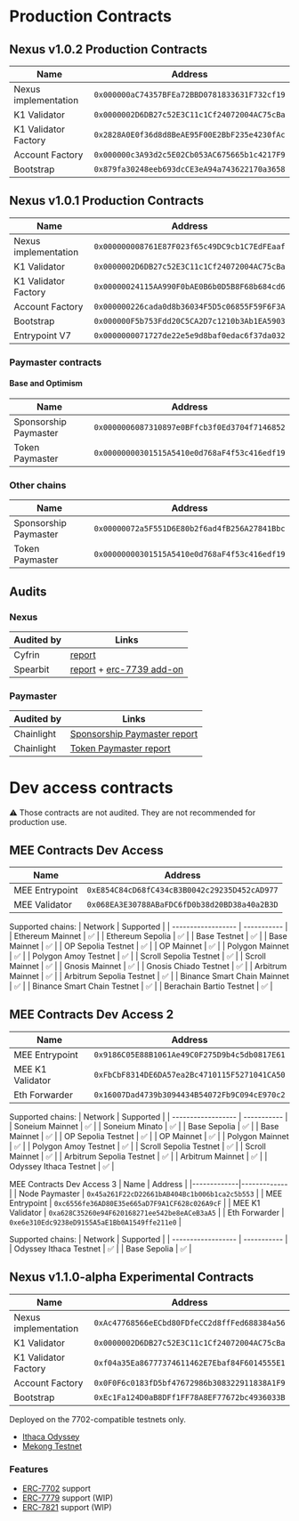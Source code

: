 # Production Contracts

## Nexus v1.0.2 Production Contracts
| Name    | Address    | 
|-------------|-------------|
| Nexus implementation  | `0x000000aC74357BFEa72BBD0781833631F732cf19`  |
| K1 Validator  | `0x0000002D6DB27c52E3C11c1Cf24072004AC75cBa`  | 
| K1 Validator Factory  | `0x2828A0E0f36d8d8BeAE95F00E2BbF235e4230fAc`  | 
| Account Factory  | `0x000000c3A93d2c5E02Cb053AC675665b1c4217F9`  |
| Bootstrap  | `0x879fa30248eeb693dcCE3eA94a743622170a3658`  |

## Nexus v1.0.1 Production Contracts
| Name    | Address    | 
|-------------|-------------|
| Nexus implementation  | `0x000000008761E87F023f65c49DC9cb1C7EdFEaaf`  |
| K1 Validator  | `0x0000002D6DB27c52E3C11c1Cf24072004AC75cBa`  | 
| K1 Validator Factory  | `0x00000024115AA990F0bAE0B6b0D5B8F68b684cd6`  | 
| Account Factory  | `0x000000226cada0d8b36034F5D5c06855F59F6F3A`  |
| Bootstrap  | `0x000000F5b753Fdd20C5CA2D7c1210b3Ab1EA5903`  |
| Entrypoint V7 | `0x0000000071727de22e5e9d8baf0edac6f37da032` |

### Paymaster contracts
#### Base and Optimism
| Name    | Address    | 
|-------------|-------------|
| Sponsorship Paymaster | `0x0000006087310897e0BFfcb3f0Ed3704f7146852` |
| Token Paymaster | `0x00000000301515A5410e0d768aF4f53c416edf19` |

### Other chains
| Name    | Address    | 
|-------------|-------------|
| Sponsorship Paymaster | `0x00000072a5F551D6E80b2f6ad4fB256A27841Bbc` |
| Token Paymaster | `0x00000000301515A5410e0d768aF4f53c416edf19` |

## Audits

### Nexus

| Audited by    | Links    | 
|-------------|-------------|
| Cyfrin  | [report](https://github.com/bcnmy/nexus/blob/dev/audits/CodeHawks-Cyfrin-Competition-170924.pdf)  |
| Spearbit  | [report](https://github.com/bcnmy/nexus/blob/dev/audits/report-cantinacode-biconomy-0708-final.pdf)  + [erc-7739 add-on](https://github.com/bcnmy/nexus/blob/dev/audits/report-cantinacode-biconomy-erc7739-addon-final.pdf) 

### Paymaster

| Audited by    | Links    | 
|-------------|-------------|
| Chainlight | [Sponsorship Paymaster report](https://github.com/bcnmy/gasdaddy/blob/6bb9ad9b74cb48cd9284461b31b5624edf8a6eb5/audits/ChainLight_Biconomy_Sponsorship_Paymaster_Security_Audit_v1_1.pdf) |
| Chainlight | [Token Paymaster report](https://github.com/bcnmy/gasdaddy/blob/20239ae8bf5696d57341ff90e0be52e6038bf47f/audits/ChainLight_Biconomy_Token_Paymaster_Security_Audit_v1_0.pdf) |


# Dev access contracts
⚠️ Those contracts are not audited. They are not recommended for production use.

## MEE Contracts Dev Access
| Name    | Address    | 
|-------------|-------------|
|  MEE Entrypoint | `0xE854C84cD68fC434cB3B0042c29235D452cAD977` |
|  MEE Validator | `0x068EA3E30788ABaFDC6fD0b38d20BD38a40a2B3D` |

Supported chains:
| Network            | Supported     |
| ------------------ | ----------- |
| Ethereum Mainnet   | ✅           |
| Ethereum Sepolia   | ✅           |
| Base Testnet       | ✅           |
| Base Mainnet       | ✅           |
| OP Sepolia Testnet | ✅           |
| OP Mainnet         | ✅           |
| Polygon Mainnet         | ✅           |
| Polygon Amoy Testnet         | ✅           |
| Scroll Sepolia Testnet         | ✅           |
| Scroll Mainnet         | ✅           |
| Gnosis Mainnet         | ✅           |
| Gnosis Chiado Testnet         | ✅           |
| Arbitrum Mainnet         | ✅           |
| Arbitrum Sepolia Testnet         | ✅           |
| Binance Smart Chain Mainnet         | ✅           |
| Binance Smart Chain Testnet         | ✅           |
| Berachain Bartio Testnet         | ✅           |

## MEE Contracts Dev Access 2
| Name    | Address    | 
|-------------|-------------|
|  MEE Entrypoint | `0x9186C05E88B1061Ae49C0F275D9b4c5db0817E61` |
|  MEE K1 Validator | `0xFbCbF8314DE6DA57ea2Bc4710115F5271041CA50` |
| Eth Forwarder | `0x16007Dad4739b3094434B54072Fb9C094cE970c2` |

Supported chains:
| Network            | Supported     |
| ------------------ | ----------- |
| Soneium Mainnet   | ✅           |
| Soneium Minato   | ✅           |
| Base Sepolia       | ✅           |
| Base Mainnet       | ✅           |
| OP Sepolia Testnet | ✅           |
| OP Mainnet         | ✅           |
| Polygon Mainnet         | ✅           |
| Polygon Amoy Testnet         | ✅           |
| Scroll Sepolia Testnet         | ✅           |
| Scroll Mainnet         | ✅           |
| Arbitrum Sepolia Testnet         | ✅           |
| Arbitrum Mainnet         | ✅           |
| Odyssey Ithaca Testnet         | ✅           |

MEE Contracts Dev Access 3
| Name    | Address    | 
|-------------|-------------|
| Node Paymaster | `0x45a261F22cD22661bAB404Bc1b006b1ca2c5b553` |
|  MEE Entrypoint | `0xc6556fe36AD80E35e665aD7F9A1CF628c026A9cF` |
|  MEE K1 Validator | `0xa628C35260e94F620168271ee542be8eACeB3aA5` |
| Eth Forwarder | `0xe6e310Edc9238eD9155A5aE1Bb0A1549ffe211e0` |

Supported chains:
| Network            | Supported     |
| ------------------ | ----------- |
| Odyssey Ithaca Testnet     | ✅           |
| Base Sepolia       | ✅           |

## Nexus v1.1.0-alpha Experimental Contracts
| Name    | Address    | 
|-------------|-------------|
| Nexus implementation  | `0xAc47768566eECbd80FDfeCC2d8ffFed688384a56`  |
| K1 Validator  | `0x0000002D6DB27c52E3C11c1Cf24072004AC75cBa`  | 
| K1 Validator Factory  | `0xf04a35Ea86777374611462E7Ebaf84F6014555E1`  | 
| Account Factory  | `0x0F0F6c0183fD5bf47672986b308322911838A1F9`  |
| Bootstrap  | `0xEc1Fa124D0aB8DFf1FF78A8EF77672bc4936033B`  |

Deployed on the 7702-compatible testnets only.
- [Ithaca Odyssey](https://hub.conduit.xyz/odyssey)
- [Mekong Testnet](https://mekong.ethpandaops.io/)

### Features
- [ERC-7702](https://eips.ethereum.org/EIPS/eip-7702) support
- [ERC-7779](https://eips.ethereum.org/EIPS/eip-7779) support (WIP)
- [ERC-7821](https://eips.ethereum.org/EIPS/eip-7821) support (WIP)
